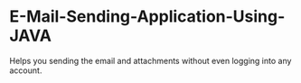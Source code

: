 # E-Mail-Sending-Application-Using-JAVA
Helps you sending the email and attachments without even logging into any account.
